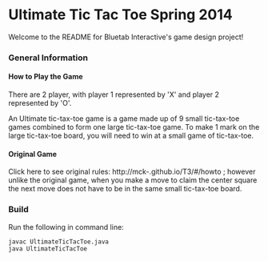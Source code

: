 # Ultimate Tic Tac Toe Spring 2014

Welcome to the README for Bluetab Interactive's game design project!

### General Information

#### How to Play the Game
There are 2 player, with player 1 represented by 'X' and player 2 represented
by 'O'. 

An Ultimate tic-tax-toe game is a game made up of 9 small tic-tax-toe games
combined to form one large tic-tax-toe game. To make 1 mark on the large 
tic-tax-toe board, you will need to win at a small game of tic-tax-toe.

#### Original Game
Click here to see original rules: http://mck-.github.io/T3/#/howto ; however
unlike the original game, when you make a move to claim the center square
the next move does not have to be in the same small tic-tax-toe board.

### Build
Run the following in command line:
```
javac UltimateTicTacToe.java
java UltimateTicTacToe
```